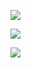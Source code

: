 ![](http://i.imgur.com/zs5Jcrp.jpg)

![](http://i.imgur.com/MzZnxIW.jpg)

![](http://i.imgur.com/t84xpL2.jpg)